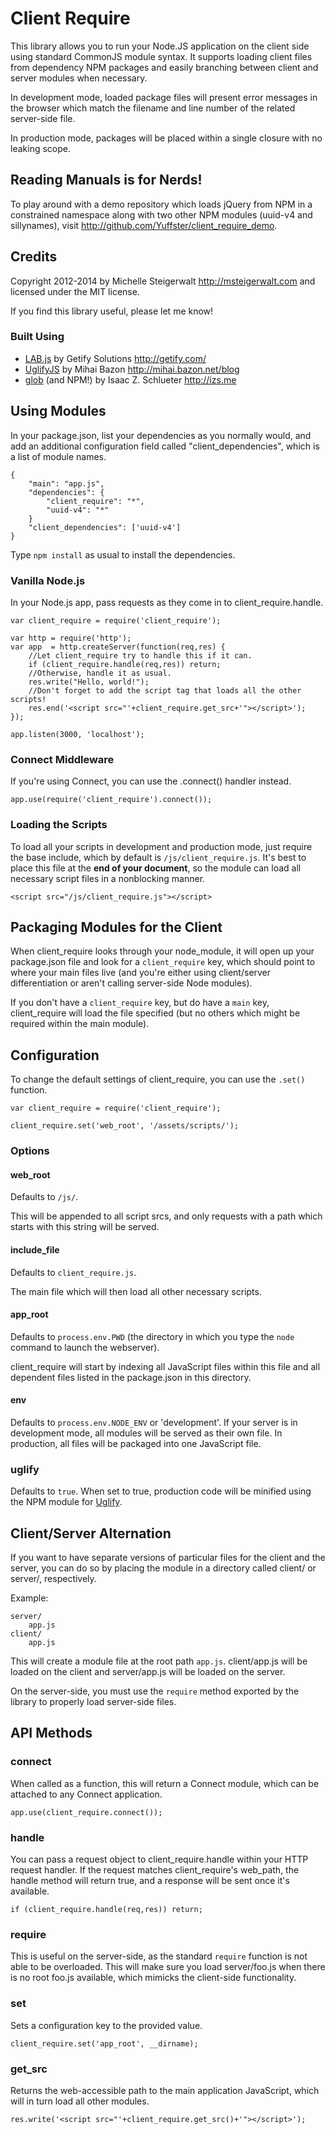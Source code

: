 # Client Require

This library allows you to run your Node.JS application on the client side using
standard CommonJS module syntax.  It supports loading client files from
dependency NPM packages and easily branching between client and server modules
when necessary.

In development mode, loaded package files will present error messages in the
browser which match the filename and line number of the related server-side
file.

In production mode, packages will be placed within a single closure with no
leaking scope.

## Reading Manuals is for Nerds!

To play around with a demo repository which loads jQuery from NPM in a
constrained namespace along with two other NPM modules (uuid-v4 and sillynames), 
visit <http://github.com/Yuffster/client_require_demo>.

## Credits

Copyright 2012-2014 by Michelle Steigerwalt <http://msteigerwalt.com> and licensed
under the MIT license.

If you find this library useful, please let me know!

### Built Using

* [LAB.js](http://labjs.com/) by Getify Solutions <http://getify.com/>
* [UglifyJS](http://marijn.haverbeke.nl/uglifyjs) by Mihai Bazon
<http://mihai.bazon.net/blog>
* [glob](http://github.com/isaacs/node-glob) (and NPM!) by Isaac Z. Schlueter <http://izs.me>

## Using Modules

In your package.json, list your dependencies as you normally would, and add an
additional configuration field called "client_dependencies", which is a list of
module names.

	{
		"main": "app.js",
		"dependencies": {
			"client_require": "*",
			"uuid-v4": "*"
		}
		"client_dependencies": ['uuid-v4']
	}

Type `npm install` as usual to install the dependencies.

### Vanilla Node.js

In your Node.js app, pass requests as they come in to client_require.handle.

	var client_require = require('client_require');

	var http = require('http');
	var app  = http.createServer(function(req,res) {
		//Let client_require try to handle this if it can.
		if (client_require.handle(req,res)) return;
		//Otherwise, handle it as usual.
		res.write("Hello, world!");
		//Don't forget to add the script tag that loads all the other scripts!
		res.end('<script src="'+client_require.get_src+'"></script>');
	});

	app.listen(3000, 'localhost');

### Connect Middleware

If you're using Connect, you can use the .connect() handler instead.

	app.use(require('client_require').connect());

### Loading the Scripts

To load all your scripts in development and production mode, just require the
base include, which by default is `/js/client_require.js`.  It's best to place
this file at the **end of your document**, so the module can load all necessary 
script files in a nonblocking manner.

	<script src="/js/client_require.js"></script>

## Packaging Modules for the Client

When client_require looks through your node_module, it will open up your
package.json file and look for a `client_require` key, which should point to
where your main files live (and you're either using client/server 
differentiation or aren't calling server-side Node modules).  

If you don't have a `client_require` key, but do have a `main` key,
client_require will load the file specified (but no others which might be
required within the main module).

## Configuration

To change the default settings of client_require, you can use the `.set()` 
function.

	var client_require = require('client_require');

	client_require.set('web_root', '/assets/scripts/');

### Options

#### web_root

Defaults to `/js/`.

This will be appended to all script srcs, and only requests
with a path which starts with this string will be served.

#### include_file

Defaults to `client_require.js`.

The main file which will then load all other necessary scripts.

#### app_root

Defaults to `process.env.PWD` (the directory in which you type the `node` 
command to launch the webserver).

client_require will start by indexing all JavaScript files within this file and
all dependent files listed in the package.json in this directory.

#### env

Defaults to `process.env.NODE_ENV` or 'development'.  If your server is in 
development mode, all modules will be served as their own file.  In production,
all files will be packaged into one JavaScript file.

### uglify

Defaults to `true`.  When set to true, production code will be minified
using the NPM module for [Uglify](http://marijnhaverbeke.nl//uglifyjs).

## Client/Server Alternation

If you want to have separate versions of particular files for the client and 
the server, you can do so by placing the module in a directory called client/
or server/, respectively.

Example:

	server/
		app.js
	client/
		app.js

This will create a module file at the root path `app.js`. client/app.js will
be loaded on the client and server/app.js will be loaded on the server.

On the server-side, you must use the `require` method exported by the library
to properly load server-side files.

## API Methods

### connect

When called as a function, this will return a Connect module, which can be 
attached to any Connect application.

	app.use(client_require.connect());

### handle

You can pass a request object to client_require.handle within your HTTP request
handler.  If the request matches client_require's web_path, the handle
method will return true, and a response will be sent once it's available.

	if (client_require.handle(req,res)) return;

### require

This is useful on the server-side, as the standard `require` function is not
able to be overloaded.  This will make sure you load server/foo.js when there
is no root foo.js available, which mimicks the client-side functionality.

### set

Sets a configuration key to the provided value.

	client_require.set('app_root', __dirname);

### get_src

Returns the web-accessible path to the main application JavaScript, which will
in turn load all other modules.

	res.write('<script src="'+client_require.get_src()+'"></script>');